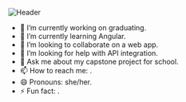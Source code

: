 ![Header](https://github.com/emilyvanakker/profile/blob/655d76179b5b61f7fe3f9bd32fff195c73737ff6/github_banner.png "Header")

- 🔭 I’m currently working on graduating.
- 🌱 I’m currently learning Angular.
- 👯 I’m looking to collaborate on a web app.
- 🤔 I’m looking for help with API integration.
- 💬 Ask me about my capstone project for school.
- 📫 How to reach me: .
- 😄 Pronouns: she/her.
- ⚡ Fun fact: .
